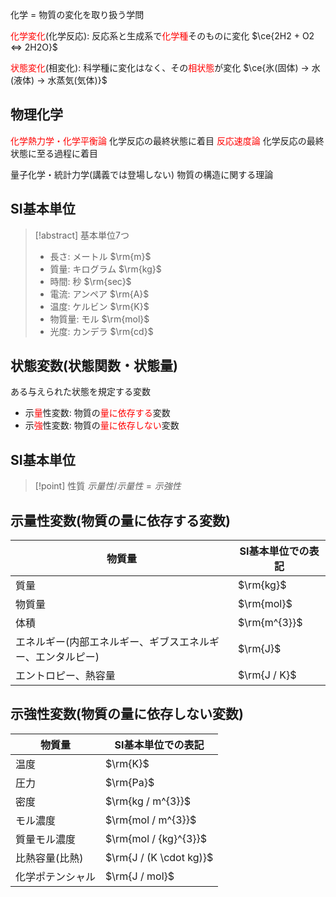 化学 = 物質の変化を取り扱う学問

<span style="color: red;">化学変化</span>(化学反応):
反応系と生成系で<span style="color: red;">化学種</span>そのものに変化
$\ce{2H2 + O2 <=> 2H2O}$

<span style="color: red;">状態変化</span>(相変化):
科学種に変化はなく、その<span style="color: red;">相状態</span>が変化
$\ce{氷(固体) -> 水(液体) -> 水蒸気(気体)}$

## 物理化学
<span style="color: red;">化学熱力学・化学平衡論</span>
化学反応の最終状態に着目
<span style="color: red;">反応速度論</span>
化学反応の最終状態に至る過程に着目

量子化学・統計力学(講義では登場しない)
物質の構造に関する理論

## SI基本単位
> [!abstract] 基本単位$7$つ
>    - 長さ: メートル $\rm{m}$
>    - 質量: キログラム $\rm{kg}$
>    - 時間: 秒 $\rm{sec}$
>    - 電流: アンペア $\rm{A}$
>    - 温度: ケルビン $\rm{K}$
>    - 物質量: モル $\rm{mol}$
>    - 光度: カンデラ $\rm{cd}$


## 状態変数(状態関数・状態量)
ある与えられた状態を規定する変数
- 示<span style="color: red;">量</span>性変数: 物質の<span style="color: red;">量に依存する</span>変数
- 示<span style="color: red;">強</span>性変数: 物質の<span style="color: red;">量に依存しない</span>変数

## SI基本単位
> [!point] 性質
> $示量性/示量性=示強性$

## 示量性変数(物質の量に依存する変数)
| 物質量 | SI基本単位での表記 |
| ---- | ---- |
| 質量 | $\rm{kg}$ |
| 物質量 | $\rm{mol}$ |
| 体積 | $\rm{m^{3}}$ |
| エネルギー(内部エネルギー、ギブスエネルギー、エンタルピー) | $\rm{J}$ |
| エントロピー、熱容量 | $\rm{J / K}$ |

## 示強性変数(物質の量に依存しない変数)
| 物質量 | SI基本単位での表記 |
| ---- | ---- |
| 温度 | $\rm{K}$ |
| 圧力 | $\rm{Pa}$ |
| 密度 | $\rm{kg / m^{3}}$ |
| モル濃度 | $\rm{mol / m^{3}}$ |
| 質量モル濃度 | $\rm{mol / {kg}^{3}}$ |
| 比熱容量(比熱) | $\rm{J / (K \cdot kg)}$ |
| 化学ポテンシャル | $\rm{J / mol}$ |


